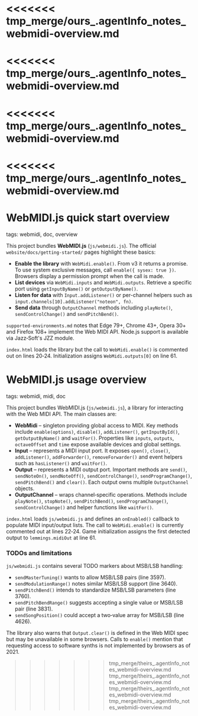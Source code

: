 <<<<<<< tmp_merge/ours_.agentInfo_notes_webmidi-overview.md
=======
<<<<<<< tmp_merge/ours_.agentInfo_notes_webmidi-overview.md
=======
<<<<<<< tmp_merge/ours_.agentInfo_notes_webmidi-overview.md
=======
<<<<<<< tmp_merge/ours_.agentInfo_notes_webmidi-overview.md
=======

# WebMIDI.js quick start overview

tags: webmidi, doc, overview

This project bundles **WebMIDI.js** (`js/webmidi.js`). The official
`website/docs/getting-started/` pages highlight these basics:

* **Enable the library** with `WebMidi.enable()`. From v3 it returns a
  promise. To use system exclusive messages, call `enable({ sysex: true })`.
  Browsers display a permission prompt when the call is made.
* **List devices** via `WebMidi.inputs` and `WebMidi.outputs`. Retrieve a
  specific port using `getInputByName()` or `getOutputByName()`.
* **Listen for data** with `Input.addListener()` or per-channel helpers such as
  `input.channels[10].addListener("noteon", fn)`.  
* **Send data** through `OutputChannel` methods including `playNote()`,
  `sendControlChange()` and `sendPitchBend()`.

`supported-environments.md` notes that Edge 79+, Chrome 43+, Opera 30+ and
Firefox 108+ implement the Web MIDI API. Node.js support is available via
Jazz‑Soft's JZZ module.

`index.html` loads the library but the call to `WebMidi.enable()` is commented
out on lines 20‑24. Initialization assigns `WebMidi.outputs[0]` on line 61.

# WebMIDI.js usage overview

tags: webmidi, midi, doc

This project bundles WebMIDI.js (`js/webmidi.js`), a library for interacting with the Web MIDI API. The main classes are:

- **WebMidi** – singleton providing global access to MIDI. Key methods include `enable(options)`, `disable()`, `addListener()`, `getInputById()`, `getOutputByName()` and `waitFor()`. Properties like `inputs`, `outputs`, `octaveOffset` and `time` expose available devices and global settings.
- **Input** – represents a MIDI input port. It exposes `open()`, `close()`, `addListener()`, `addForwarder()`, `removeForwarder()` and event helpers such as `hasListener()` and `waitFor()`.
- **Output** – represents a MIDI output port. Important methods are `send()`, `sendNoteOn()`, `sendNoteOff()`, `sendControlChange()`, `sendProgramChange()`, `sendPitchBend()` and `clear()`. Each output owns multiple `OutputChannel` objects.
- **OutputChannel** – wraps channel‑specific operations. Methods include `playNote()`, `stopNote()`, `sendPitchBend()`, `sendProgramChange()`, `sendControlChange()` and helper functions like `waitFor()`.

`index.html` loads `js/webmidi.js` and defines an `onEnabled()` callback to populate MIDI input/output lists. The call to `WebMidi.enable()` is currently commented out at lines 22‑24. Game initialization assigns the first detected output to `lemmings.midiOut` at line 61.

### TODOs and limitations

`js/webmidi.js` contains several TODO markers about MSB/LSB handling:

* `sendMasterTuning()` wants to allow MSB/LSB pairs (line 3597).
* `sendModulationRange()` notes similar MSB/LSB support (line 3640).
* `sendPitchBend()` intends to standardize MSB/LSB parameters (line 3760).
* `sendPitchBendRange()` suggests accepting a single value or MSB/LSB pair
  (line 3831).
* `sendSongPosition()` could accept a two‑value array for MSB/LSB (line 4626).

The library also warns that `Output.clear()` is defined in the Web MIDI spec
but may be unavailable in some browsers. Calls to `enable()` mention that
requesting access to software synths is not implemented by browsers as of 2021.

>>>>>>> tmp_merge/theirs_.agentInfo_notes_webmidi-overview.md
>>>>>>> tmp_merge/theirs_.agentInfo_notes_webmidi-overview.md
>>>>>>> tmp_merge/theirs_.agentInfo_notes_webmidi-overview.md
>>>>>>> tmp_merge/theirs_.agentInfo_notes_webmidi-overview.md
